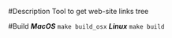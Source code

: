 #Description
Tool to get web-site links tree

#Build
***MacOS*** `make build_osx`
***Linux*** `make build`

